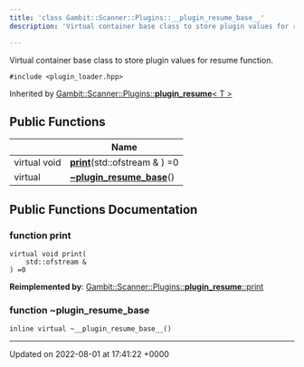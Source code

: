 ```yaml
---
title: 'class Gambit::Scanner::Plugins::__plugin_resume_base__'
description: 'Virtual container base class to store plugin values for resume function. '

---
```









Virtual container base class to store plugin values for resume function. 


`#include <plugin_loader.hpp>`

Inherited by [Gambit::Scanner::Plugins::__plugin_resume__< T >](/documentation/code/gambit_sphinx/classes/classgambit_1_1scanner_1_1plugins_1_1____plugin__resume____/)

## Public Functions

|                | Name           |
| -------------- | -------------- |
| virtual void | **[print](/documentation/code/gambit_sphinx/classes/classgambit_1_1scanner_1_1plugins_1_1____plugin__resume__base____/#function-print)**(std::ofstream & ) =0 |
| virtual | **[~__plugin_resume_base__](/documentation/code/gambit_sphinx/classes/classgambit_1_1scanner_1_1plugins_1_1____plugin__resume__base____/#function-~--plugin-resume-base--)**() |

## Public Functions Documentation

### function print

```
virtual void print(
    std::ofstream & 
) =0
```


**Reimplemented by**: [Gambit::Scanner::Plugins::__plugin_resume__::print](/documentation/code/gambit_sphinx/classes/classgambit_1_1scanner_1_1plugins_1_1____plugin__resume____/#function-print)


### function ~__plugin_resume_base__

```
inline virtual ~__plugin_resume_base__()
```


-------------------------------

Updated on 2022-08-01 at 17:41:22 +0000
